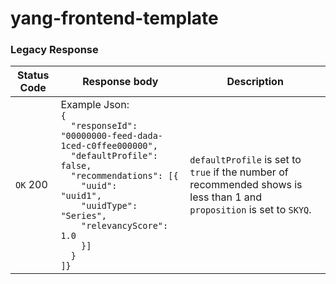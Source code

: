 # yang-frontend-template

### Legacy Response
| Status Code            | Response body     | Description     |
| ----------------------| ------------------ | ------------------ |
| `OK` 200    | Example Json: <br><code>{<br>&nbsp;&nbsp;"responseId": "00000000-feed-dada-1ced-c0ffee000000",<br>&nbsp;&nbsp;"defaultProfile": false,<br>&nbsp;&nbsp;"recommendations": [{<br>&nbsp;&nbsp;&nbsp;&nbsp;"uuid": "uuid1",<br>&nbsp;&nbsp;&nbsp;&nbsp;"uuidType": "Series",<br>&nbsp;&nbsp;&nbsp;&nbsp;"relevancyScore": 1.0<br>&nbsp;&nbsp;&nbsp;&nbsp;}]<br>&nbsp;&nbsp;}<br>]}</code>| `defaultProfile` is set to `true` if the number of recommended shows is less than 1 and `proposition` is set to `SKYQ`.   |
